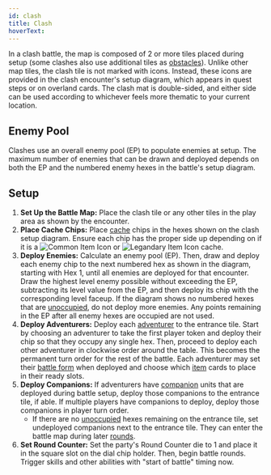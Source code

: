 ```yaml
---
id: clash
title: Clash
hoverText:
---
```


In a clash battle, the map is composed of 2 or more tiles placed during setup (some clashes also use additional tiles as [obstacles](/docs/glossary/obstacle)). Unlike other map tiles, the clash tile is not marked with icons. Instead, these icons are provided in the clash encounter's setup diagram, which appears in quest steps or on overland cards. The clash mat is double-sided, and either side can be used according to whichever feels more thematic to your current location.

## Enemy Pool

Clashes use an overall enemy pool (EP) to populate enemies at setup. The maximum number of enemies that can be drawn and deployed depends on both the EP and the numbered enemy hexes in the battle's setup diagram.

## Setup

1. **Set Up the Battle Map:** Place the clash tile or any other tiles in the play area as shown by the encounter.
2. **Place Cache Chips:** Place [cache](/docs/glossary/cache) chips in the hexes shown on the clash setup diagram. Ensure each chip has the proper side up depending on if it is a <img src="/icons/common-item.svg" alt="Common Item Icon" class="icon-svg" /> or <img src="/icons/legendary-item.svg" alt="Legandary Item Icon" class="icon-svg" /> cache.
3. **Deploy Enemies:** Calculate an enemy pool (EP). Then, draw and deploy each enemy chip to the next numbered hex as shown in the diagram, starting with Hex 1, until all enemies are deployed for that encounter. Draw the highest level enemy possible without exceeding the EP, subtracting its level value from the EP, and then deploy its chip with the corresponding level faceup. If the diagram shows no numbered hexes that are [unoccupied](/docs/glossary/occupied), do not deploy more enemies. Any points remaining in the EP after all enemy hexes are occupied are not used.
4. **Deploy Adventurers:** Deploy each [adventurer](/docs/glossary/adventurer) to the entrance tile. Start by choosing an adventurer to take the first player token and deploy their chip so that they occupy any single hex. Then, proceed to deploy each other adventurer in clockwise order around the table. This becomes the permanent turn order for the rest of the battle. Each adventurer may set their [battle form](/docs/battles/battle-forms/) when deployed and choose which [item](/docs/adventurer/items) cards to place in their ready slots.
5. **Deploy Companions:** If adventurers have [companion](/docs/glossary/companion) units that are deployed during battle setup, deploy those companions to the entrance tile, if able. If multiple players have companions to deploy, deploy those companions in player turn order.
   - If there are no [unoccupied](/docs/glossary/occupied) hexes remaining on the entrance tile, set undeployed companions next to the entrance tile. They can enter the battle map during later [rounds](/docs/battles/battle-round).
6. **Set Round Counter:** Set the party's Round Counter die to 1 and place it in the square slot on the dial chip holder. Then, begin battle rounds. Trigger skills and other abilities with "start of battle" timing now.
